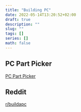 ```yaml
---
title: "Building PC"
date: 2022-05-14T13:20:52+02:00
draft: true
description: ""
slug: ""
tags: []
series: []
math: false
---
```


<!--more-->

## PC Part Picker

[PC Part Picker](https://pcpartpicker.com/)

## Reddit

[r/buildapc](https://www.reddit.com/r/buildapc/)
